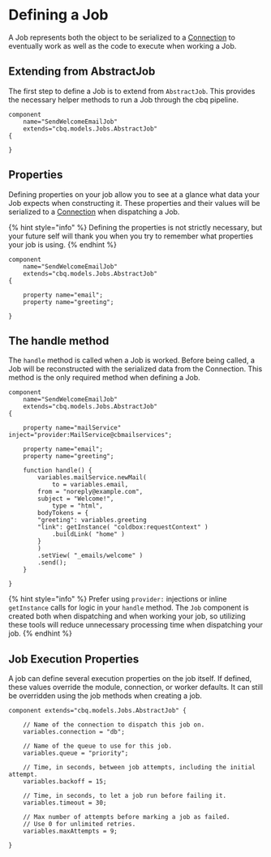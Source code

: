 # Defining a Job

A Job represents both the object to be serialized to a [Connection](../configuration/config-file/#connection) to eventually work as well as the code to execute when working a Job.

## Extending from AbstractJob

The first step to define a Job is to extend from `AbstractJob`.  This provides the necessary helper methods to run a Job through the cbq pipeline.

```cfscript
component
    name="SendWelcomeEmailJob"
    extends="cbq.models.Jobs.AbstractJob"
{

}
```

## Properties

Defining properties on your job allow you to see at a glance what data your Job expects when constructing it.  These properties and their values will be serialized to a [Connection](../configuration/config-file/#connection) when dispatching a Job.

{% hint style="info" %}
Defining the properties is not strictly necessary, but your future self will thank you when you try to remember what properties your job is using.
{% endhint %}

```cfscript
component
    name="SendWelcomeEmailJob"
    extends="cbq.models.Jobs.AbstractJob"
{

    property name="email";
    property name="greeting";

}
```

## The handle method

The `handle` method is called when a Job is worked.  Before being called, a Job will be reconstructed with the serialized data from the Connection.  This method is the only required method when defining a Job.

```cfscript
component
    name="SendWelcomeEmailJob"
    extends="cbq.models.Jobs.AbstractJob"
{

    property name="mailService" inject="provider:MailService@cbmailservices";
    
    property name="email";
    property name="greeting";
    
    function handle() {
        variables.mailService.newMail( 
            to = variables.email,
	    from = "noreply@example.com",
	    subject = "Welcome!",
            type = "html",
	    bodyTokens = { 
		"greeting": variables.greeting
		"link": getInstance( "coldbox:requestContext" )
		    .buildLink( "home" )
	    }
        )
        .setView( "_emails/welcome" )
        .send();
    }

}
```

{% hint style="info" %}
Prefer using `provider:` injections or inline `getInstance` calls for logic in your `handle` method.  The `Job` component is created both when dispatching and when working your job, so utilizing these tools will reduce unnecessary processing time when dispatching your job.
{% endhint %}

## Job Execution Properties

A job can define several execution properties on the job itself.  If defined, these values override the module, connection, or worker defaults.  It can still be overridden using the job methods when creating a job.

```cfscript
component extends="cbq.models.Jobs.AbstractJob" {

    // Name of the connection to dispatch this job on.
    variables.connection = "db";
    
    // Name of the queue to use for this job.
    variables.queue = "priority";
    
    // Time, in seconds, between job attempts, including the initial attempt.
    variables.backoff = 15;
    
    // Time, in seconds, to let a job run before failing it.
    variables.timeout = 30;
    
    // Max number of attempts before marking a job as failed.
    // Use 0 for unlimited retries.
    variables.maxAttempts = 9;

}
```

